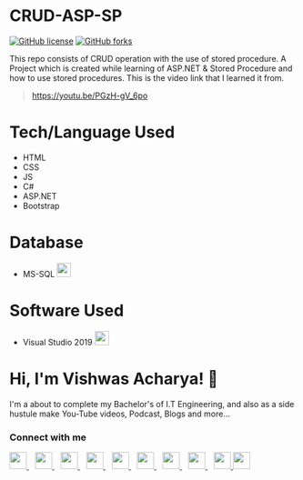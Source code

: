 # CRUD-ASP-SP
<a href="https://github.com/vishwasracharya/CRUD-ASP-SP/blob/master/LICENSE"><img alt="GitHub license" src="https://img.shields.io/github/license/vishwasracharya/CRUD-ASP-SP?color=blue"></a>
<a href="https://github.com/vishwasracharya/CRUD-ASP-SP/network"><img alt="GitHub forks" src="https://img.shields.io/github/forks/vishwasracharya/CRUD-ASP-SP?color=orange"></a>

This repo consists of CRUD operation with the use of stored procedure.
A Project which is created while learning of ASP.NET & Stored Procedure and how to use stored procedures. This is the video link that I learned it from.
> https://youtu.be/PGzH-gV_6po

# Tech/Language Used
- HTML
- CSS
- JS
- C#
- ASP.NET
- Bootstrap

# Database
- MS-SQL <img width="25px" src="https://img.icons8.com/color/48/000000/microsoft-sql-server.png"/>

# Software Used
- Visual Studio 2019  <img width="25px" src="https://img.icons8.com/color/50/000000/visual-studio-2019.png" />

# Hi, I'm Vishwas Acharya! 👋

I'm a about to complete my Bachelor's of I.T Engineering, and also as a side hustule make You-Tube videos, Podcast, Blogs and more...

### Connect with me
  <a href="https://twitter.com/vishwasracharya">
    <img width="30px" src="https://www.vectorlogo.zone/logos/twitter/twitter-official.svg" />
  </a>&ensp;
  <a href="https://www.linkedin.com/in/vishwasracharya">
    <img width="30px" src="https://www.vectorlogo.zone/logos/linkedin/linkedin-icon.svg" />
  </a>&ensp;
  <a href="https://www.vishwasracharya.gitgub.io">
    <img width="30px" src="https://img.icons8.com/fluency/48/000000/domain.png" />
  </a>&ensp;
  <a href="https://www.instagram.com/vishwasracharya">
    <img width="30px" src="https://www.vectorlogo.zone/logos/instagram/instagram-icon.svg" />
  </a>&ensp;
  <a href="https://t.me/vishwasacharya">
    <img width="30px" src="https://www.vectorlogo.zone/logos/telegram/telegram-icon.svg" />
  </a>&ensp;
  <a href="https://vishwasacharya.blogspot.com">
    <img width="30px" src="https://img.icons8.com/color/48/000000/blogger.png" />
  </a>&ensp;
  <a href="https://youtube.com/c/VishwasAcharya">
    <img width="30px" src="https://www.vectorlogo.zone/logos/youtube/youtube-icon.svg" />
  </a>&ensp;
  <a href="https://snapchat.com/add/vishwasracharya">
    <img width="30px" src="https://www.vectorlogo.zone/logos/snapchat/snapchat-icon.svg" />
  </a>&ensp;
  <a href="https://facebook.com/vishwasracharya">
    <img width="30px" src="https://www.vectorlogo.zone/logos/facebook/facebook-icon.svg" />
  </a>
  <a href="https://stackoverflow.com/users/17306477/vishwas-acharya">
    <img width="30px" src="https://www.vectorlogo.zone/logos/stackoverflow/stackoverflow-icon.svg" />
  </a>

